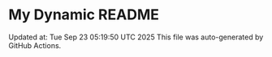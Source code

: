 # My Dynamic README
Updated at: Tue Sep 23 05:19:50 UTC 2025
This file was auto-generated by GitHub Actions.
